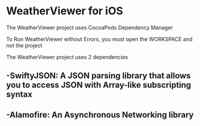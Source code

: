 # WeatherViewer for iOS 
The WeatherViewer project uses CocoaPods Dependency Manager

To Run WeatherViewer without Errors, you must open the WORKSPACE and not the project

The WeatherViewer project uses 2 dependencies
## -SwiftyJSON: A JSON parsing library that allows you to access JSON with Array-like  subscripting syntax

## -Alamofire: An Asynchronous Networking library
